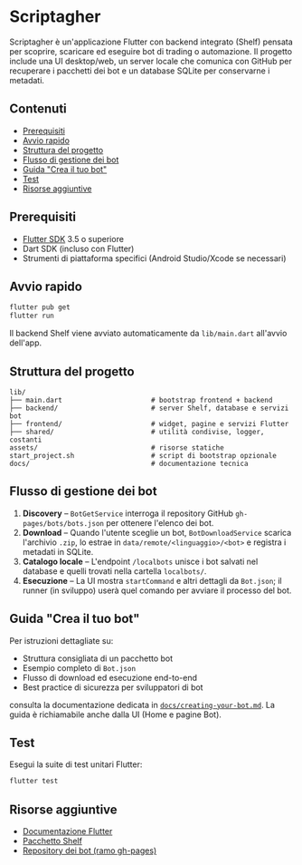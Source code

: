 # Scriptagher

Scriptagher è un'applicazione Flutter con backend integrato (Shelf) pensata per scoprire, scaricare ed eseguire bot di trading o automazione. Il progetto include una UI desktop/web, un server locale che comunica con GitHub per recuperare i pacchetti dei bot e un database SQLite per conservarne i metadati.

## Contenuti
- [Prerequisiti](#prerequisiti)
- [Avvio rapido](#avvio-rapido)
- [Struttura del progetto](#struttura-del-progetto)
- [Flusso di gestione dei bot](#flusso-di-gestione-dei-bot)
- [Guida "Crea il tuo bot"](#guida-crea-il-tuo-bot)
- [Test](#test)
- [Risorse aggiuntive](#risorse-aggiuntive)

## Prerequisiti

- [Flutter SDK](https://docs.flutter.dev/get-started/install) 3.5 o superiore
- Dart SDK (incluso con Flutter)
- Strumenti di piattaforma specifici (Android Studio/Xcode se necessari)

## Avvio rapido

```bash
flutter pub get
flutter run
```

Il backend Shelf viene avviato automaticamente da `lib/main.dart` all'avvio dell'app.

## Struttura del progetto

```
lib/
├── main.dart                      # bootstrap frontend + backend
├── backend/                       # server Shelf, database e servizi bot
├── frontend/                      # widget, pagine e servizi Flutter
├── shared/                        # utilità condivise, logger, costanti
assets/                            # risorse statiche
start_project.sh                   # script di bootstrap opzionale
docs/                              # documentazione tecnica
```

## Flusso di gestione dei bot

1. **Discovery** – `BotGetService` interroga il repository GitHub `gh-pages/bots/bots.json` per ottenere l'elenco dei bot.
2. **Download** – Quando l'utente sceglie un bot, `BotDownloadService` scarica l'archivio `.zip`, lo estrae in `data/remote/<linguaggio>/<bot>` e registra i metadati in SQLite.
3. **Catalogo locale** – L'endpoint `/localbots` unisce i bot salvati nel database e quelli trovati nella cartella `localbots/`.
4. **Esecuzione** – La UI mostra `startCommand` e altri dettagli da `Bot.json`; il runner (in sviluppo) userà quel comando per avviare il processo del bot.

## Guida "Crea il tuo bot"

Per istruzioni dettagliate su:
- Struttura consigliata di un pacchetto bot
- Esempio completo di `Bot.json`
- Flusso di download ed esecuzione end-to-end
- Best practice di sicurezza per sviluppatori di bot

consulta la documentazione dedicata in [`docs/creating-your-bot.md`](docs/creating-your-bot.md). La guida è richiamabile anche dalla UI (Home e pagine Bot).

## Test

Esegui la suite di test unitari Flutter:

```bash
flutter test
```

## Risorse aggiuntive

- [Documentazione Flutter](https://docs.flutter.dev/)
- [Pacchetto Shelf](https://pub.dev/packages/shelf)
- [Repository dei bot (ramo gh-pages)](https://github.com/diegofcj/scriptagher/tree/gh-pages/bots)
